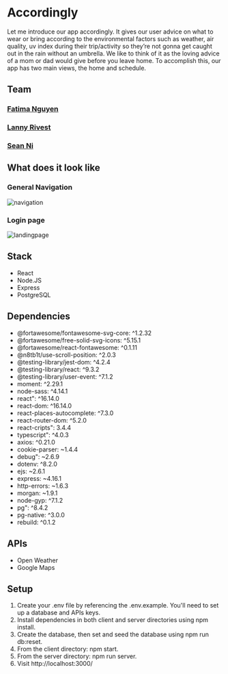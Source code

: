 # Accordingly
Let me introduce our app accordingly. It gives our user advice on what to wear or bring according to the environmental factors such as weather, air quality, uv index during their trip/activity so they’re not gonna get caught out in the rain without an umbrella. We like to think of it as the loving advice of a mom or dad would give before you leave home. To accomplish this, our app has two main views, the home and schedule.


## Team
  ### [Fatima Nguyen](https://github.com/fatimanguyen2)
  ### [Lanny Rivest](https://github.com/LawfulKami)
  ### [Sean Ni](https://github.com/NX915)

## What does it look like

### General Navigation

![navigation](https://github.com/LawfulKami/accordingly/blob/main/docs/app-navigation.gif?raw=true)

### Login page
![landingpage](https://github.com/LawfulKami/accordingly/blob/main/docs/login-animation.gif?raw=true)

###

## Stack
  * React
  * Node.JS
  * Express
  * PostgreSQL

## Dependencies

  * @fortawesome/fontawesome-svg-core: ^1.2.32
  * @fortawesome/free-solid-svg-icons: ^5.15.1
  * @fortawesome/react-fontawesome: ^0.1.11
  * @n8tb1t/use-scroll-position: ^2.0.3
  * @testing-library/jest-dom: ^4.2.4
  * @testing-library/react: ^9.3.2
  * @testing-library/user-event: ^7.1.2
  * moment: ^2.29.1
  * node-sass: ^4.14.1
  * react": ^16.14.0
  * react-dom: ^16.14.0
  * react-places-autocomplete: ^7.3.0
  * react-router-dom: ^5.2.0
  * react-cripts": 3.4.4
  * typescript": ^4.0.3
  * axios: ^0.21.0
  * cookie-parser: ~1.4.4
  * debug": ~2.6.9
  * dotenv: ^8.2.0
  * ejs: ~2.6.1
  * express: ~4.16.1
  * http-errors: ~1.6.3
  * morgan: ~1.9.1
  * node-gyp: ^7.1.2
  * pg": ^8.4.2
  * pg-native: ^3.0.0
  * rebuild: ^0.1.2
  
## APIs
  
 * Open Weather
 * Google Maps

## Setup

1. Create your .env file by referencing the .env.example. You'll need to set up a database and APIs keys.
2. Install dependencies in both client and server directories using npm install.
3. Create the database, then set and seed the database using npm run db:reset.
4. From the client directory: npm start.
5. From the server directory: npm run server.
6. Visit http://localhost:3000/

